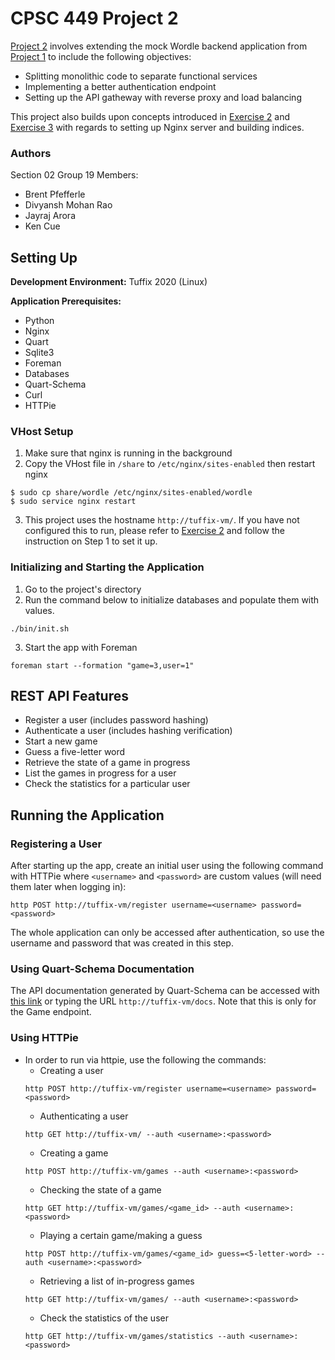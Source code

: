# CPSC 449 Project 2 
[Project 2](https://docs.google.com/document/d/1BXrmgSclvifgYWItGxxhZ72BrmiD5evXoRbA_uRP_jM/edit#) involves extending the mock Wordle backend application from [Project 1](https://docs.google.com/document/d/14YzD8w5SpJk0DqizgrgyOsXvQ2-rrd-39RUSe2GNvz4/edit) to include the following objectives:
- Splitting monolithic code to separate functional services
- Implementing a better authentication endpoint
- Setting up the API gatheway with reverse proxy and load balancing

This project also builds upon concepts introduced in [Exercise 2](https://docs.google.com/document/d/1-tFBfCP2rhk5YFtXYpGD894Ghy4UY-J3o9Zs7abbS8c/edit) and [Exercise 3](https://docs.google.com/document/d/14i8cpm7z1oFh5y5gmAkQ39AH3Pu8oWRr6B6TOziGYhY/edit) with regards to setting up Nginx server and building indices.

### Authors
Section 02
Group 19
Members:
- Brent Pfefferle
- Divyansh Mohan Rao
- Jayraj Arora
- Ken Cue

## Setting Up
__Development Environment:__ Tuffix 2020 (Linux)

__Application Prerequisites:__
- Python
- Nginx
- Quart
- Sqlite3
- Foreman
- Databases
- Quart-Schema
- Curl
- HTTPie

### VHost Setup
1. Make sure that nginx is running in the background
2. Copy the VHost file in `/share` to `/etc/nginx/sites-enabled` then restart nginx 
```
$ sudo cp share/wordle /etc/nginx/sites-enabled/wordle
$ sudo service nginx restart
```
3. This project uses the hostname `http://tuffix-vm/`. If you have not configured this to run, please refer to [Exercise 2](https://docs.google.com/document/d/1-tFBfCP2rhk5YFtXYpGD894Ghy4UY-J3o9Zs7abbS8c/edit) and follow the instruction on Step 1 to set it up.

### Initializing and Starting the Application
1. Go to the project's directory
2. Run the command below to initialize databases and populate them with values.
```
./bin/init.sh
```
3. Start the app with Foreman
```
foreman start --formation "game=3,user=1"
```

## REST API Features
- Register a user (includes password hashing)
- Authenticate a user (includes hashing verification)
- Start a new game
- Guess a five-letter word
- Retrieve the state of a game in progress
- List the games in progress for a user
- Check the statistics for a particular user

## Running the Application

### Registering a User
After starting up the app, create an initial user using the following command with HTTPie where `<username>` and `<password>` are custom values (will need them later when logging in):
```
http POST http://tuffix-vm/register username=<username> password=<password>
```
The whole application can only be accessed after authentication, so use the username and password that was created in this step.


### Using Quart-Schema Documentation
The API documentation generated by Quart-Schema can be accessed with [this link](http://tuffix-vm/docs) or typing the URL `http://tuffix-vm/docs`. Note that this is only for the Game endpoint.


### Using HTTPie
- In order to run via httpie, use the following the commands:
  - Creating a user
  ```
  http POST http://tuffix-vm/register username=<username> password=<password>
  ```
  - Authenticating a user
  ```
  http GET http://tuffix-vm/ --auth <username>:<password>
  ```
  - Creating a game 
  ```
  http POST http://tuffix-vm/games --auth <username>:<password>
  ```
  - Checking the state of a game 
  ```
  http GET http://tuffix-vm/games/<game_id> --auth <username>:<password>
  ```
  - Playing a certain game/making a guess
  ```
  http POST http://tuffix-vm/games/<game_id> guess=<5-letter-word> --auth <username>:<password>
  ```
  - Retrieving a list of in-progress games
  ```
  http GET http://tuffix-vm/games/ --auth <username>:<password>
  ``` 
  - Check the statistics of the user 
  ```
  http GET http://tuffix-vm/games/statistics --auth <username>:<password>
  ```

